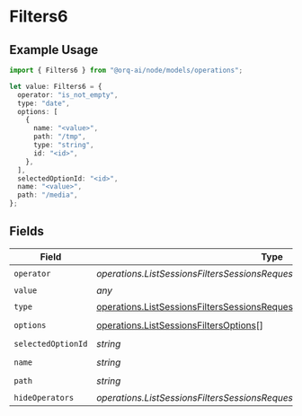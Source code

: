 # Filters6

## Example Usage

```typescript
import { Filters6 } from "@orq-ai/node/models/operations";

let value: Filters6 = {
  operator: "is_not_empty",
  type: "date",
  options: [
    {
      name: "<value>",
      path: "/tmp",
      type: "string",
      id: "<id>",
    },
  ],
  selectedOptionId: "<id>",
  name: "<value>",
  path: "/media",
};
```

## Fields

| Field                                                                                                                                                  | Type                                                                                                                                                   | Required                                                                                                                                               | Description                                                                                                                                            |
| ------------------------------------------------------------------------------------------------------------------------------------------------------ | ------------------------------------------------------------------------------------------------------------------------------------------------------ | ------------------------------------------------------------------------------------------------------------------------------------------------------ | ------------------------------------------------------------------------------------------------------------------------------------------------------ |
| `operator`                                                                                                                                             | *operations.ListSessionsFiltersSessionsRequestRequestBodyQueryOperator*                                                                                | :heavy_check_mark:                                                                                                                                     | N/A                                                                                                                                                    |
| `value`                                                                                                                                                | *any*                                                                                                                                                  | :heavy_minus_sign:                                                                                                                                     | N/A                                                                                                                                                    |
| `type`                                                                                                                                                 | [operations.ListSessionsFiltersSessionsRequestRequestBodyQueryType](../../models/operations/listsessionsfilterssessionsrequestrequestbodyquerytype.md) | :heavy_check_mark:                                                                                                                                     | N/A                                                                                                                                                    |
| `options`                                                                                                                                              | [operations.ListSessionsFiltersOptions](../../models/operations/listsessionsfiltersoptions.md)[]                                                       | :heavy_check_mark:                                                                                                                                     | N/A                                                                                                                                                    |
| `selectedOptionId`                                                                                                                                     | *string*                                                                                                                                               | :heavy_check_mark:                                                                                                                                     | N/A                                                                                                                                                    |
| `name`                                                                                                                                                 | *string*                                                                                                                                               | :heavy_check_mark:                                                                                                                                     | N/A                                                                                                                                                    |
| `path`                                                                                                                                                 | *string*                                                                                                                                               | :heavy_check_mark:                                                                                                                                     | N/A                                                                                                                                                    |
| `hideOperators`                                                                                                                                        | *operations.ListSessionsFiltersSessionsRequestRequestBodyQueryHideOperators*[]                                                                         | :heavy_minus_sign:                                                                                                                                     | N/A                                                                                                                                                    |